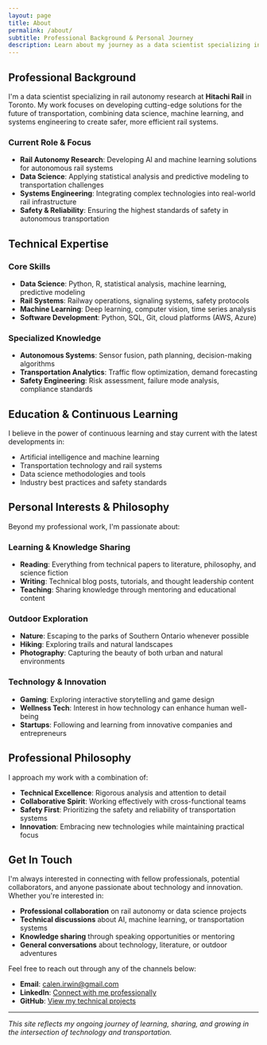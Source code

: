 ```yaml
---
layout: page
title: About
permalink: /about/
subtitle: Professional Background & Personal Journey
description: Learn about my journey as a data scientist specializing in rail autonomy, my professional experience at Hitachi Rail, and my passion for continuous learning and knowledge sharing.
---
```


## Professional Background

I'm a data scientist specializing in rail autonomy research at **Hitachi Rail** in Toronto. My work focuses on developing cutting-edge solutions for the future of transportation, combining data science, machine learning, and systems engineering to create safer, more efficient rail systems.

### Current Role & Focus

- **Rail Autonomy Research**: Developing AI and machine learning solutions for autonomous rail systems
- **Data Science**: Applying statistical analysis and predictive modeling to transportation challenges
- **Systems Engineering**: Integrating complex technologies into real-world rail infrastructure
- **Safety & Reliability**: Ensuring the highest standards of safety in autonomous transportation

## Technical Expertise

### Core Skills
- **Data Science**: Python, R, statistical analysis, machine learning, predictive modeling
- **Rail Systems**: Railway operations, signaling systems, safety protocols
- **Machine Learning**: Deep learning, computer vision, time series analysis
- **Software Development**: Python, SQL, Git, cloud platforms (AWS, Azure)

### Specialized Knowledge
- **Autonomous Systems**: Sensor fusion, path planning, decision-making algorithms
- **Transportation Analytics**: Traffic flow optimization, demand forecasting
- **Safety Engineering**: Risk assessment, failure mode analysis, compliance standards

## Education & Continuous Learning

I believe in the power of continuous learning and stay current with the latest developments in:
- Artificial intelligence and machine learning
- Transportation technology and rail systems
- Data science methodologies and tools
- Industry best practices and safety standards

## Personal Interests & Philosophy

Beyond my professional work, I'm passionate about:

### Learning & Knowledge Sharing
- **Reading**: Everything from technical papers to literature, philosophy, and science fiction
- **Writing**: Technical blog posts, tutorials, and thought leadership content
- **Teaching**: Sharing knowledge through mentoring and educational content

### Outdoor Exploration
- **Nature**: Escaping to the parks of Southern Ontario whenever possible
- **Hiking**: Exploring trails and natural landscapes
- **Photography**: Capturing the beauty of both urban and natural environments

### Technology & Innovation
- **Gaming**: Exploring interactive storytelling and game design
- **Wellness Tech**: Interest in how technology can enhance human well-being
- **Startups**: Following and learning from innovative companies and entrepreneurs

## Professional Philosophy

I approach my work with a combination of:
- **Technical Excellence**: Rigorous analysis and attention to detail
- **Collaborative Spirit**: Working effectively with cross-functional teams
- **Safety First**: Prioritizing the safety and reliability of transportation systems
- **Innovation**: Embracing new technologies while maintaining practical focus

## Get In Touch

I'm always interested in connecting with fellow professionals, potential collaborators, and anyone passionate about technology and innovation. Whether you're interested in:

- **Professional collaboration** on rail autonomy or data science projects
- **Technical discussions** about AI, machine learning, or transportation systems
- **Knowledge sharing** through speaking opportunities or mentoring
- **General conversations** about technology, literature, or outdoor adventures

Feel free to reach out through any of the channels below:

- **Email**: [calen.irwin@gmail.com](mailto:calen.irwin@gmail.com)
- **LinkedIn**: [Connect with me professionally](https://linkedin.com/in/calen-irwin)
- **GitHub**: [View my technical projects](https://github.com/calenirwin)

---

*This site reflects my ongoing journey of learning, sharing, and growing in the intersection of technology and transportation.*

